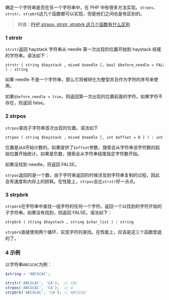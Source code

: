 确定一个字符串是否在另一个字符串中，在 PHP 中有很多方法实现。`strpos`、`strstr`、`strpbrk`这几个函数都可以实现，但是他们之间也是有区别的。

> 转摘：[PHP strpos, strstr, strpbrk 这几个函数有什么区别](https://mp.weixin.qq.com/s/oqWbLQ5AUzJSpL-bmex9CA)

### 1 strstr

`strstr`返回 haystack 字符串从 needle 第一次出现的位置开始到 haystack 结尾的字符串。语法如下：

```
strstr ( string $haystack , mixed $needle [, bool $before_needle = FALSE ] ) : string
```

如果 needle 不是一个字符串，那么它将被转化为整型并且作为字符的序号来使用。

如果`$before_needle = true`，则返回第一次出现的位置前面的字符。如果字符不存在，则返回 false。

### 2 strpos

`strpos`查找子字符串首次出现的位置。语法如下

```
strpos ( string $haystack , mixed $needle [, int $offset = 0 ] ) : int
```

位置是从`0`开始计数的。如果提供了`$offset`参数，搜索会从字符串该字符数的起始位置开始统计。如果是负数，搜索会从字符串结尾指定字符数开始。

如果没找到 needle，将返回 FALSE。

`strpos`返回的是一个数，由于字符串返回的时候涉及到字符串复制的过程，因此会有速度和内存上的损耗。在性能上，`strpos`会比`strstr`好一点点。

### 3 strpbrk

`strpbrk`在字符串中查找一组字符的任何一个字符。返回一个以找到的字符开始的子字符串。如果没有找到，则返回 FALSE。语法如下：

```
strpbrk ( string $haystack , string $char_list ) : string
```

`strpbrk`直接使用两个循环，实现字符的查找。在性能上，应该是这三个函数垫底的了。

### 4 示例

以字符串`ABCGCAC`为例：

```php
$string = 'ABCGCAC';

strstr('ABCGCAC', 'CA');  // CAC
strpos('ABCGCAC', 'CA');  // 4
strpbrk('ABCGCAC', 'CA'); // ABCGCAC
```

